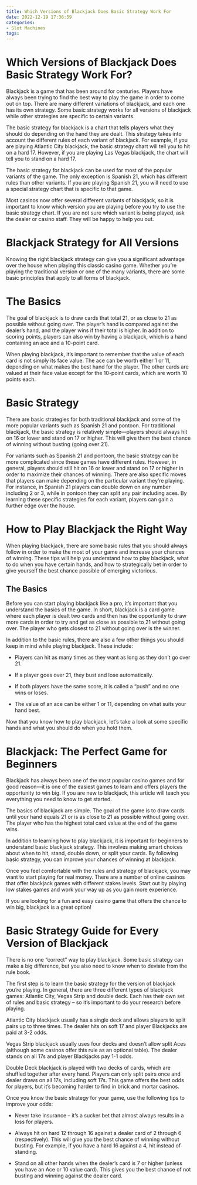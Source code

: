 ```yaml
---
title: Which Versions of Blackjack Does Basic Strategy Work For
date: 2022-12-19 17:36:59
categories:
- Slot Machines
tags:
---
```



#  Which Versions of Blackjack Does Basic Strategy Work For?

Blackjack is a game that has been around for centuries. Players have always been trying to find the best way to play the game in order to come out on top. There are many different variations of blackjack, and each one has its own strategy. Some basic strategy works for all versions of blackjack while other strategies are specific to certain variants.

The basic strategy for blackjack is a chart that tells players what they should do depending on the hand they are dealt. This strategy takes into account the different rules of each variant of blackjack. For example, if you are playing Atlantic City blackjack, the basic strategy chart will tell you to hit on a hard 17. However, if you are playing Las Vegas blackjack, the chart will tell you to stand on a hard 17.

The basic strategy for blackjack can be used for most of the popular variants of the game. The only exception is Spanish 21, which has different rules than other variants. If you are playing Spanish 21, you will need to use a special strategy chart that is specific to that game.

Most casinos now offer several different variants of blackjack, so it is important to know which version you are playing before you try to use the basic strategy chart. If you are not sure which variant is being played, ask the dealer or casino staff. They will be happy to help you out.

#  Blackjack Strategy for All Versions

Knowing the right blackjack strategy can give you a significant advantage over the house when playing this classic casino game. Whether you’re playing the traditional version or one of the many variants, there are some basic principles that apply to all forms of blackjack.

# The Basics

The goal of blackjack is to draw cards that total 21, or as close to 21 as possible without going over. The player’s hand is compared against the dealer’s hand, and the player wins if their total is higher. In addition to scoring points, players can also win by having a blackjack, which is a hand containing an ace and a 10-point card.

When playing blackjack, it’s important to remember that the value of each card is not simply its face value. The ace can be worth either 1 or 11, depending on what makes the best hand for the player. The other cards are valued at their face value except for the 10-point cards, which are worth 10 points each.

# Basic Strategy

There are basic strategies for both traditional blackjack and some of the more popular variants such as Spanish 21 and pontoon. For traditional blackjack, the basic strategy is relatively simple—players should always hit on 16 or lower and stand on 17 or higher. This will give them the best chance of winning without busting (going over 21).

For variants such as Spanish 21 and pontoon, the basic strategy can be more complicated since these games have different rules. However, in general, players should still hit on 16 or lower and stand on 17 or higher in order to maximize their chances of winning. There are also specific moves that players can make depending on the particular variant they’re playing. For instance, in Spanish 21 players can double down on any number including 2 or 3, while in pontoon they can split any pair including aces. By learning these specific strategies for each variant, players can gain a further edge over the house.

#  How to Play Blackjack the Right Way

When playing blackjack, there are some basic rules that you should always follow in order to make the most of your game and increase your chances of winning. These tips will help you understand how to play blackjack, what to do when you have certain hands, and how to strategically bet in order to give yourself the best chance possible of emerging victorious.

## The Basics

Before you can start playing blackjack like a pro, it’s important that you understand the basics of the game. In short, blackjack is a card game where each player is dealt two cards and then has the opportunity to draw more cards in order to try and get as close as possible to 21 without going over. The player who gets closest to 21 without going over is the winner.

In addition to the basic rules, there are also a few other things you should keep in mind while playing blackjack. These include:

- Players can hit as many times as they want as long as they don’t go over 21.

- If a player goes over 21, they bust and lose automatically.

- If both players have the same score, it is called a “push” and no one wins or loses.

- The value of an ace can be either 1 or 11, depending on what suits your hand best.

Now that you know how to play blackjack, let’s take a look at some specific hands and what you should do when you hold them.


















#  Blackjack: The Perfect Game for Beginners

Blackjack has always been one of the most popular casino games and for good reason—it is one of the easiest games to learn and offers players the opportunity to win big. If you are new to blackjack, this article will teach you everything you need to know to get started.

The basics of blackjack are simple. The goal of the game is to draw cards until your hand equals 21 or is as close to 21 as possible without going over. The player who has the highest total card value at the end of the game wins.

In addition to learning how to play blackjack, it is important for beginners to understand basic blackjack strategy. This involves making smart choices about when to hit, stand, double down, or split your cards. By following basic strategy, you can improve your chances of winning at blackjack.

Once you feel comfortable with the rules and strategy of blackjack, you may want to start playing for real money. There are a number of online casinos that offer blackjack games with different stakes levels. Start out by playing low stakes games and work your way up as you gain more experience.

If you are looking for a fun and easy casino game that offers the chance to win big, blackjack is a great option!

#  Basic Strategy Guide for Every Version of Blackjack

There is no one “correct” way to play blackjack. Some basic strategy can make a big difference, but you also need to know when to deviate from the rule book.

The first step is to learn the basic strategy for the version of blackjack you’re playing. In general, there are three different types of blackjack games: Atlantic City, Vegas Strip and double deck. Each has their own set of rules and basic strategy – so it’s important to do your research before playing.

Atlantic City blackjack usually has a single deck and allows players to split pairs up to three times. The dealer hits on soft 17 and player Blackjacks are paid at 3-2 odds.

Vegas Strip blackjack usually uses four decks and doesn’t allow split Aces (although some casinos offer this rule as an optional table). The dealer stands on all 17s and player Blackjacks pay 1-1 odds.

Double Deck blackjack is played with two decks of cards, which are shuffled together after every hand. Players can only split pairs once and dealer draws on all 17s, including soft 17s. This game offers the best odds for players, but it’s becoming harder to find in brick and mortar casinos.

Once you know the basic strategy for your game, use the following tips to improve your odds:

* Never take insurance – it’s a sucker bet that almost always results in a loss for players.

* Always hit on hard 12 through 16 against a dealer card of 2 through 6 (respectively). This will give you the best chance of winning without busting. For example, if you have a hard 16 against a 4, hit instead of standing.

* Stand on all other hands when the dealer’s card is 7 or higher (unless you have an Ace or 10 value card). This gives you the best chance of not busting and winning against the dealer card.